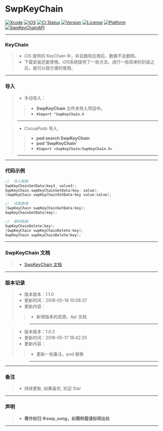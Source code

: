 # SwpKeyChain

[![Xcode](https://img.shields.io/badge/Xcode-9.3-25B1F6.svg)](https://developer.apple.com/xcode)
[![iOS](https://img.shields.io/badge/iOS-8.0+-1C75AF.svg)](https://developer.apple.com/xcode)
[![CI Status](https://img.shields.io/travis/swp-song/SwpKeyChain.svg?style=flat)](https://travis-ci.org/swp-song/SwpKeyChain)
[![Version](https://img.shields.io/cocoapods/v/SwpKeyChain.svg?style=flat)](https://cocoapods.org/pods/SwpKeyChain)
[![License](https://img.shields.io/cocoapods/l/SwpKeyChain.svg?style=flat)](https://cocoapods.org/pods/SwpKeyChain)
[![Platform](https://img.shields.io/cocoapods/p/SwpKeyChain.svg?style=flat)](https://cocoapods.org/pods/SwpKeyChain)
[![SwpKeyChainAPI](https://img.shields.io/badge/SwpKeyChainAPI-v1.1.0-44E0D3.svg)](https://swp-song.com/docs/SwpKeyChain/)

-------


### KeyChain

> * iOS 提供的 KeyChain 中，并且删除应用后，数据不会删除。
> * 下载安装还能使用。iOS系统提供了一些方法，进行一些简单的封装之后，就可以很方便的使用。

-------

### 导入

> * 手动导入：
>
>> * **SwpKeyChain** 文件夹导入项目中。
>> * **`#import "SwpKeyChain.h`**
>>
> -------


> * CocoaPods 导入:
>
>> * **pod search SwpKeyChain**
>> * **pod 'SwpKeyChain'**
>> * **`#import <SwpKeyChain/SwpKeyChain.h>`**
>>
> -------

-------



### 代码示例

```Objective-C
//  存入数据
SwpKeyChainSetData(key3, value3);
SwpKeyChain.swpKeyChainSetData(key, value);
[SwpKeyChain swpKeyChainSetData:key value:value];

//  读取数据
[SwpKeyChain swpKeyChainGetData:key];
SwpKeyChainGetData(key);

//  删除数据
SwpKeyChainDelete(key);
[SwpKeyChain swpKeyChainDelete:key];
SwpKeyChain.swpKeyChainDelete(key);
```

-------

### SwpKeyChain 文档

> * [SwpKeyChain 文档](https://swp-song.com/docs/SwpKeyChain/)

-------


### 版本记录

> * 版本版本：1.1.0
> * 更新时间：2018-05-18 10:08:37
> * 更新内容：
>>  *  新增版本的资源，Api 文档

>> -------

> * 版本版本：1.0.2
> * 更新时间：2018-05-17 18:42:25
> * 更新内容：
>>  *  更新一些备注，pod 替换

>> -------

-------

### 备注

> * 持续更新, 如果喜欢, 欢迎 Star

-------

### 声明

 > * **著作权归 ©swp_song，如需转载请标明出处**

-------


